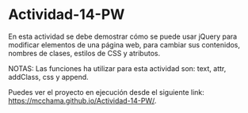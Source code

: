 # Actividad-14-PW
En esta actividad se debe demostrar cómo se puede usar jQuery para modificar elementos de una página web, para cambiar sus contenidos, nombres de clases, estilos de CSS y atributos.

NOTAS:
Las funciones ha utilizar para esta actividad son: text, attr, addClass, css y append.

Puedes ver el proyecto en ejecución desde el siguiente link:  https://mcchama.github.io/Actividad-14-PW/.
